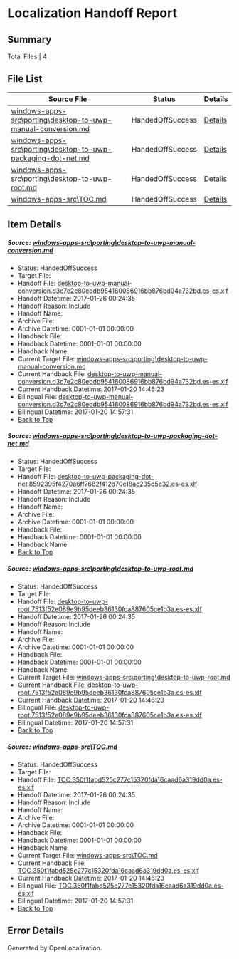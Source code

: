 # <a name='report-top'></a> Localization Handoff Report

## Summary
 Total Files | 4

## File List
 Source File | Status | Details 
 ----------- | ------ | ------- 
 [windows-apps-src\porting\desktop-to-uwp-manual-conversion.md](https://cpubwin.visualstudio.com/windows-uwp/_git/windows-uwp/commit/f873d2c5de8dc4ae5739c4ac749002b5f304b8bc?path=windows-apps-src%2Fporting%2Fdesktop-to-uwp-manual-conversion.md&_a=contents) | HandedOffSuccess | [Details](#fbf267d14d3a0292579e4f734397aac8cacfd6164642)
 [windows-apps-src\porting\desktop-to-uwp-packaging-dot-net.md](https://cpubwin.visualstudio.com/windows-uwp/_git/windows-uwp/commit/d2e58cf6276238f50feeec798f1c5c0042557c22?path=windows-apps-src%2Fporting%2Fdesktop-to-uwp-packaging-dot-net.md&_a=contents) | HandedOffSuccess | [Details](#59a1ff149e51dc7d057d01145c0aeaedfa5468d64643)
 [windows-apps-src\porting\desktop-to-uwp-root.md](https://cpubwin.visualstudio.com/windows-uwp/_git/windows-uwp/commit/e6716c4ae8b66aed2afaed303e2a2daef479bd95?path=windows-apps-src%2Fporting%2Fdesktop-to-uwp-root.md&_a=contents) | HandedOffSuccess | [Details](#24682c6468915fc5e66b43a5fda9aa8a12efdba54645)
 [windows-apps-src\TOC.md](https://cpubwin.visualstudio.com/windows-uwp/_git/windows-uwp/commit/f873d2c5de8dc4ae5739c4ac749002b5f304b8bc?path=windows-apps-src%2FTOC.md&_a=contents) | HandedOffSuccess | [Details](#140409f8fc3cd50bc585ae6875e78218cf49e9c87804)

## Item Details
##### <a name='fbf267d14d3a0292579e4f734397aac8cacfd6164642'></a> Source: [windows-apps-src\porting\desktop-to-uwp-manual-conversion.md](https://cpubwin.visualstudio.com/windows-uwp/_git/windows-uwp/commit/f873d2c5de8dc4ae5739c4ac749002b5f304b8bc?path=windows-apps-src%2Fporting%2Fdesktop-to-uwp-manual-conversion.md&_a=contents)
* Status: HandedOffSuccess
* Target File: 
* Handoff File: [desktop-to-uwp-manual-conversion.d3c7e2c80eddb954160086916bb876bd94a732bd.es-es.xlf](https://cpubwin.visualstudio.com/windows-uwp/_git/WDCLib.handoff/commit/4d67bac05e6dae1fb681648acf5a13e5217e78fd?path=ol-handoff%2Fcpubwin%2Fwindows-uwp.es-es%2Fmaster%2Fdesktop-to-uwp-manual-conversion.d3c7e2c80eddb954160086916bb876bd94a732bd.es-es.xlf&_a=contents)
* Handoff Datetime: 2017-01-26 00:24:35
* Handoff Reason: Include
* Handoff Name: 
* Archive File: 
* Archive Datetime: 0001-01-01 00:00:00
* Handback File: 
* Handback Datetime: 0001-01-01 00:00:00
* Handback Name: 
* Current Target File: [windows-apps-src\porting\desktop-to-uwp-manual-conversion.md](https://cpubwin.visualstudio.com/windows-uwp/_git/windows-uwp.es-es/commit/12ceb7cb1e92586d6081d6d4cf440e8d4a6fc617?path=windows-apps-src%2Fporting%2Fdesktop-to-uwp-manual-conversion.md&_a=contents)
* Current Handback File: [desktop-to-uwp-manual-conversion.d3c7e2c80eddb954160086916bb876bd94a732bd.es-es.xlf](https://cpubwin.visualstudio.com/windows-uwp/_git/WDCLib.handback/commit/b49282ae603e7dc981e55d137f0421ff0e2a36d6?path=ol-handback%2Fcpubwin%2Fwindows-uwp.es-es%2Fmaster%2Fdesktop-to-uwp-manual-conversion.d3c7e2c80eddb954160086916bb876bd94a732bd.es-es.xlf&_a=contents)
* Current Handback Datetime: 2017-01-20 14:46:23
* Bilingual File: [desktop-to-uwp-manual-conversion.d3c7e2c80eddb954160086916bb876bd94a732bd.es-es.xlf](https://cpubwin.visualstudio.com/windows-uwp/_git/WDCLib.handback/commit/b49282ae603e7dc981e55d137f0421ff0e2a36d6?path=ol-handback%2Fcpubwin%2Fwindows-uwp.es-es%2Fmaster%2Fdesktop-to-uwp-manual-conversion.d3c7e2c80eddb954160086916bb876bd94a732bd.es-es.xlf&_a=contents)
* Bilingual Datetime: 2017-01-20 14:57:31
* [Back to Top](#report-top)

##### <a name='59a1ff149e51dc7d057d01145c0aeaedfa5468d64643'></a> Source: [windows-apps-src\porting\desktop-to-uwp-packaging-dot-net.md](https://cpubwin.visualstudio.com/windows-uwp/_git/windows-uwp/commit/d2e58cf6276238f50feeec798f1c5c0042557c22?path=windows-apps-src%2Fporting%2Fdesktop-to-uwp-packaging-dot-net.md&_a=contents)
* Status: HandedOffSuccess
* Target File: 
* Handoff File: [desktop-to-uwp-packaging-dot-net.8592395f4270a6ff7682f412d70e18ac235d5e32.es-es.xlf](https://cpubwin.visualstudio.com/windows-uwp/_git/WDCLib.handoff/commit/4d67bac05e6dae1fb681648acf5a13e5217e78fd?path=ol-handoff%2Fcpubwin%2Fwindows-uwp.es-es%2Fmaster%2Fdesktop-to-uwp-packaging-dot-net.8592395f4270a6ff7682f412d70e18ac235d5e32.es-es.xlf&_a=contents)
* Handoff Datetime: 2017-01-26 00:24:35
* Handoff Reason: Include
* Handoff Name: 
* Archive File: 
* Archive Datetime: 0001-01-01 00:00:00
* Handback File: 
* Handback Datetime: 0001-01-01 00:00:00
* Handback Name: 
* [Back to Top](#report-top)

##### <a name='24682c6468915fc5e66b43a5fda9aa8a12efdba54645'></a> Source: [windows-apps-src\porting\desktop-to-uwp-root.md](https://cpubwin.visualstudio.com/windows-uwp/_git/windows-uwp/commit/e6716c4ae8b66aed2afaed303e2a2daef479bd95?path=windows-apps-src%2Fporting%2Fdesktop-to-uwp-root.md&_a=contents)
* Status: HandedOffSuccess
* Target File: 
* Handoff File: [desktop-to-uwp-root.7513f52e089e9b95deeb36130fca887605ce1b3a.es-es.xlf](https://cpubwin.visualstudio.com/windows-uwp/_git/WDCLib.handoff/commit/4d67bac05e6dae1fb681648acf5a13e5217e78fd?path=ol-handoff%2Fcpubwin%2Fwindows-uwp.es-es%2Fmaster%2Fdesktop-to-uwp-root.7513f52e089e9b95deeb36130fca887605ce1b3a.es-es.xlf&_a=contents)
* Handoff Datetime: 2017-01-26 00:24:35
* Handoff Reason: Include
* Handoff Name: 
* Archive File: 
* Archive Datetime: 0001-01-01 00:00:00
* Handback File: 
* Handback Datetime: 0001-01-01 00:00:00
* Handback Name: 
* Current Target File: [windows-apps-src\porting\desktop-to-uwp-root.md](https://cpubwin.visualstudio.com/windows-uwp/_git/windows-uwp.es-es/commit/12ceb7cb1e92586d6081d6d4cf440e8d4a6fc617?path=windows-apps-src%2Fporting%2Fdesktop-to-uwp-root.md&_a=contents)
* Current Handback File: [desktop-to-uwp-root.7513f52e089e9b95deeb36130fca887605ce1b3a.es-es.xlf](https://cpubwin.visualstudio.com/windows-uwp/_git/WDCLib.handback/commit/b49282ae603e7dc981e55d137f0421ff0e2a36d6?path=ol-handback%2Fcpubwin%2Fwindows-uwp.es-es%2Fmaster%2Fdesktop-to-uwp-root.7513f52e089e9b95deeb36130fca887605ce1b3a.es-es.xlf&_a=contents)
* Current Handback Datetime: 2017-01-20 14:46:23
* Bilingual File: [desktop-to-uwp-root.7513f52e089e9b95deeb36130fca887605ce1b3a.es-es.xlf](https://cpubwin.visualstudio.com/windows-uwp/_git/WDCLib.handback/commit/b49282ae603e7dc981e55d137f0421ff0e2a36d6?path=ol-handback%2Fcpubwin%2Fwindows-uwp.es-es%2Fmaster%2Fdesktop-to-uwp-root.7513f52e089e9b95deeb36130fca887605ce1b3a.es-es.xlf&_a=contents)
* Bilingual Datetime: 2017-01-20 14:57:31
* [Back to Top](#report-top)

##### <a name='140409f8fc3cd50bc585ae6875e78218cf49e9c87804'></a> Source: [windows-apps-src\TOC.md](https://cpubwin.visualstudio.com/windows-uwp/_git/windows-uwp/commit/f873d2c5de8dc4ae5739c4ac749002b5f304b8bc?path=windows-apps-src%2FTOC.md&_a=contents)
* Status: HandedOffSuccess
* Target File: 
* Handoff File: [TOC.350f1fabd525c277c15320fda16caad6a319dd0a.es-es.xlf](https://cpubwin.visualstudio.com/windows-uwp/_git/WDCLib.handoff/commit/4d67bac05e6dae1fb681648acf5a13e5217e78fd?path=ol-handoff%2Fcpubwin%2Fwindows-uwp.es-es%2Fmaster%2FTOC.350f1fabd525c277c15320fda16caad6a319dd0a.es-es.xlf&_a=contents)
* Handoff Datetime: 2017-01-26 00:24:35
* Handoff Reason: Include
* Handoff Name: 
* Archive File: 
* Archive Datetime: 0001-01-01 00:00:00
* Handback File: 
* Handback Datetime: 0001-01-01 00:00:00
* Handback Name: 
* Current Target File: [windows-apps-src\TOC.md](https://cpubwin.visualstudio.com/windows-uwp/_git/windows-uwp.es-es/commit/12ceb7cb1e92586d6081d6d4cf440e8d4a6fc617?path=windows-apps-src%2FTOC.md&_a=contents)
* Current Handback File: [TOC.350f1fabd525c277c15320fda16caad6a319dd0a.es-es.xlf](https://cpubwin.visualstudio.com/windows-uwp/_git/WDCLib.handback/commit/b49282ae603e7dc981e55d137f0421ff0e2a36d6?path=ol-handback%2Fcpubwin%2Fwindows-uwp.es-es%2Fmaster%2FTOC.350f1fabd525c277c15320fda16caad6a319dd0a.es-es.xlf&_a=contents)
* Current Handback Datetime: 2017-01-20 14:46:23
* Bilingual File: [TOC.350f1fabd525c277c15320fda16caad6a319dd0a.es-es.xlf](https://cpubwin.visualstudio.com/windows-uwp/_git/WDCLib.handback/commit/b49282ae603e7dc981e55d137f0421ff0e2a36d6?path=ol-handback%2Fcpubwin%2Fwindows-uwp.es-es%2Fmaster%2FTOC.350f1fabd525c277c15320fda16caad6a319dd0a.es-es.xlf&_a=contents)
* Bilingual Datetime: 2017-01-20 14:57:31
* [Back to Top](#report-top)


## Error Details

Generated by OpenLocalization.
